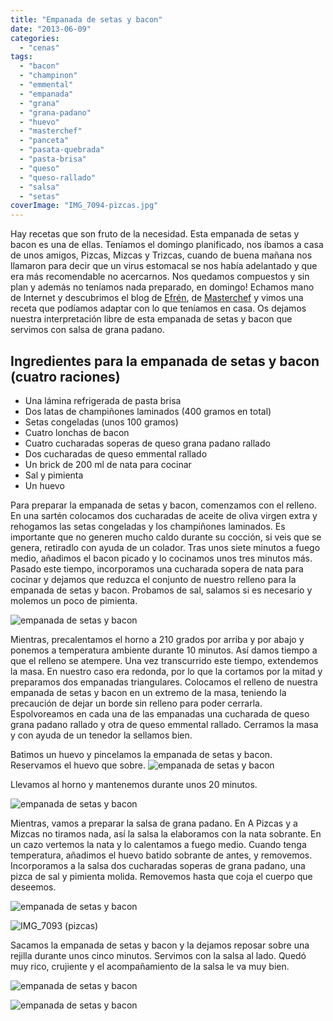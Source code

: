 ```yaml
---
title: "Empanada de setas y bacon"
date: "2013-06-09"
categories:
  - "cenas"
tags:
  - "bacon"
  - "champinon"
  - "emmental"
  - "empanada"
  - "grana"
  - "grana-padano"
  - "huevo"
  - "masterchef"
  - "panceta"
  - "pasata-quebrada"
  - "pasta-brisa"
  - "queso"
  - "queso-rallado"
  - "salsa"
  - "setas"
coverImage: "IMG_7094-pizcas.jpg"
---
```


Hay recetas que son fruto de la necesidad. Esta empanada de setas y bacon es una de ellas. Teníamos el domingo planificado, nos íbamos a casa de unos amigos, Pizcas, Mizcas y Trizcas, cuando de buena mañana nos llamaron para decir que un virus estomacal se nos había adelantado y que era más recomendable no acercarnos. Nos quedamos compuestos y sin plan y además no teníamos nada preparado, en domingo! Echamos mano de Internet y descubrimos el blog de [Efrén](http://www.thechefather.net "El blog de Efrén, Masterchef"), de [Masterchef](http://www.rtve.es/television/masterchef "Masterchef") y vimos una receta que podíamos adaptar con lo que teníamos en casa. Os dejamos nuestra interpretación libre de esta empanada de setas y bacon que servimos con salsa de grana padano.

## Ingredientes para la empanada de setas y bacon (cuatro raciones)

- Una lámina refrigerada de pasta brisa
- Dos latas de champiñones laminados (400 gramos en total)
- Setas congeladas (unos 100 gramos)
- Cuatro lonchas de bacon
- Cuatro cucharadas soperas de queso grana padano rallado
- Dos cucharadas de queso emmental rallado
- Un brick de 200 ml de nata para cocinar
- Sal y pimienta
- Un huevo

Para preparar la empanada de setas y bacon, comenzamos con el relleno. En una sartén colocamos dos cucharadas de aceite de oliva virgen extra y rehogamos las setas congeladas y los champiñones laminados. Es importante que no generen mucho caldo durante su cocción, si veis que se genera, retiradlo con ayuda de un colador. Tras unos siete minutos a fuego medio, añadimos el bacon picado y lo cocinamos unos tres minutos más. Pasado este tiempo, incorporamos una cucharada sopera de nata para cocinar y dejamos que reduzca el conjunto de nuestro relleno para la empanada de setas y bacon. Probamos de sal, salamos si es necesario y molemos un poco de pimienta.

![empanada de setas y bacon](images/IMG_7062-pizcas1.jpg)

Mientras, precalentamos el horno a 210 grados por arriba y por abajo y ponemos a temperatura ambiente durante 10 minutos. Así damos tiempo a que el relleno se atempere. Una vez transcurrido este tiempo, extendemos la masa. En nuestro caso era redonda, por lo que la cortamos por la mitad y preparamos dos empanadas triangulares. Colocamos el relleno de nuestra empanada de setas y bacon en un extremo de la masa, teniendo la precaución de dejar un borde sin relleno para poder cerrarla. Espolvoreamos en cada una de las empanadas una cucharada de queso grana padano rallado y otra de queso emmental rallado. Cerramos la masa y con ayuda de un tenedor la sellamos bien.

Batimos un huevo y pincelamos la empanada de setas y bacon. Reservamos el huevo que sobre. ![empanada de setas y bacon](images/IMG_7067-pizcas1.jpg)

Llevamos al horno y mantenemos durante unos 20 minutos.

![empanada de setas y bacon](images/IMG_7076-pizcas.jpg)

Mientras, vamos a preparar la salsa de grana padano. En A Pizcas y a Mizcas no tiramos nada, así la salsa la elaboramos con la nata sobrante. En un cazo vertemos la nata y lo calentamos a fuego medio. Cuando tenga temperatura, añadimos el huevo batido sobrante de antes, y removemos. Incorporamos a la salsa dos cucharadas soperas de grana padano, una pizca de sal y pimienta molida. Removemos hasta que coja el cuerpo que deseemos.

![empanada de setas y bacon](images/IMG_7088-pizcas.jpg)

![IMG_7093 (pizcas)](images/IMG_7093-pizcas2.jpg)

Sacamos la empanada de setas y bacon y la dejamos reposar sobre una rejilla durante unos cinco minutos. Servimos con la salsa al lado. Quedó muy rico, crujiente y el acompañamiento de la salsa le va muy bien.

![empanada de setas y bacon](images/IMG_7094-pizcas.jpg)

![empanada de setas y bacon](images/IMG_7096-pizcas.jpg)
